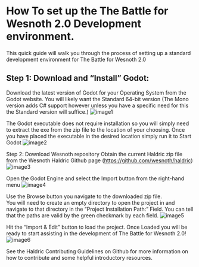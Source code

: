 # How To set up the The Battle for Wesnoth 2.0 Development environment.

This quick guide will walk you through the process of setting up a standard development environment for The Battle for Wesnoth 2.0

## Step 1: Download and “Install” Godot:
Download the latest version of Godot for your Operating System from the Godot website. You will likely want the Standard 64-bit version (The Mono version adds C# support however unless you have a specific need for this the Standard version will suffice.)
![image1](https://user-images.githubusercontent.com/18131389/83956387-56f50f80-a812-11ea-98d6-cc817628704b.jpg)

The Godot executable does not require installation so you will simply need to extract the exe from the zip file to the location of your choosing.
Once you have placed the executable in the desired location simply run it to Start Godot
![image2](https://user-images.githubusercontent.com/18131389/83956388-578da600-a812-11ea-95dc-847ee5d235a5.jpg)

Step 2: Download Wesnoth repository
Obtain the current Haldric zip file from the Wesnoth Haldric Github page (https://github.com/wesnoth/haldric)
![image3](https://user-images.githubusercontent.com/18131389/83956389-578da600-a812-11ea-95f5-f5feb29fb5ed.jpg)

Open the Godot Engine and select the Import button from the right-hand menu
![image4](https://user-images.githubusercontent.com/18131389/83956390-58263c80-a812-11ea-9ac6-51ee648dd075.jpg)

Use the Browse button you navigate to the downloaded zip file.  
You will need to create an empty directory to open the project in and navigate to that directory in the “Project Installation Path:” Field. You can tell that the paths are valid by the green checkmark by each field.
![image5](https://user-images.githubusercontent.com/18131389/83956391-58263c80-a812-11ea-8b1e-d2059e68cb67.jpg)

Hit the “Import & Edit” button to load the project.
Once Loaded you will be ready to start assisting in the development of The Battle for Wesnoth 2.0!
![image6](https://user-images.githubusercontent.com/18131389/83956392-58263c80-a812-11ea-8aaa-77c4252a461a.jpg)

See the Haldric Contributing Guidelines on Github for more information on how to contribute and some helpful introductory resources.
